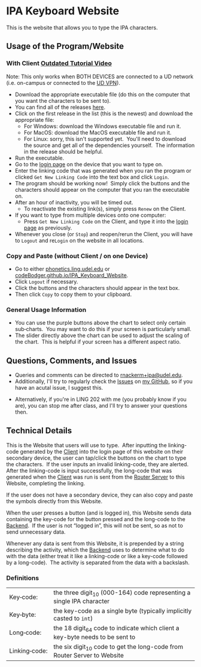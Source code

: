 # IPA Keyboard Website
This is the website that allows you to type the IPA characters.

## Usage of the Program/Website
### With Client [Outdated Tutorial Video](https://youtu.be/Dq0mX-xQkGM)
Note: This only works when BOTH DEVICES are connected to a UD network (i.e. on-campus or connected to the [UD VPN](https://udeploy.udel.edu/software/anyconnect-vpn/)).
- Download the appropriate executable file (do this on the computer that you want the characters to be sent to).
- You can find all of the releases [here](https://github.com/codeBodger/IPA_Keyboard_Client_with_Robot/releases).
- Click on the first release in the list (this is the newest) and download the appropriate file:
  - For Windows: download the Windows executable file and run it.
  - For MacOS: download the MacOS executable file and run it.
  - For Linux: sorry, this isn't supported yet.&nbsp; You'll need to download the source and get all of the dependencies yourself.&nbsp; The information in the release should be helpful.
- Run the executable.
- Go to the [login page](https://phonetics.ling.udel.edu/login) on the device that you want to type on.
- Enter the linking code that was generated when you ran the program or clicked `Get New Linking Code` into the text box and click `Login`.
- The program should be working now!&nbsp; Simply click the buttons and the characters should appear on the computer that you ran the executable on.
- After an hour of inactivity, you will be timed out.
  - To reactivate the existing link(s), simply press `Renew` on the Client.
- If you want to type from multiple devices onto one computer:
  - Press `Get New Linking Code` on the Client, and type it into the [login page](https://phonetics.ling.udel.edu/login) as previously.
- Whenever you close (or `Stop`) and reopen/rerun the Client, you will have to `Logout` and re`Login` on the website in all locations.
### Copy and Paste (without Client / on one Device)
- Go to either [phonetics.ling.udel.edu](https://phonetics.ling.udel.edu/) or [codeBodger.github.io/IPA_Keyboard_Website](https://codebodger.github.io/IPA_Keyboard_Website/).
- Click `Logout` if necessary.
- Click the buttons and the characters should appear in the text box.
- Then click `Copy` to copy them to your clipboard.
### General Usage Information
- You can use the purple buttons above the chart to select only certain sub&#x2011;charts.&nbsp; You may want to do this if your screen is particularly small.
- The slider directly above the chart can be used to adjust the scaling of the chart.&nbsp; This is helpful if your screen has a different aspect ratio.

## Questions, Comments, and Issues
- Queries and comments can be directed to [rnackerm+ipa@udel.edu](rnackerm+ipa@udel.edu).
- Additionally, I'll try to regularly check the [Issues](https://github.com/codeBodger/IPA_Keyboard_Client_with_Robot/issues) on [my GitHub](https://github.com/codeBodger), so if you have an acutal issue, I suggest this.
<!-- Make sure to update this everywhere. -->
- Alternatively, if you're in LING 202 with me (you probably know if you are), you can stop me after class, and I'll try to answer your questions then.

## Technical Details
This is the Website that users will use to type.&nbsp; After inputting the linking-code generated by the [Client](https://github.com/codeBodger/IPA_Keyboard_Client_with_Robot?tab=readme-ov-file#readme) into the login page of this website on their secondary device, the user can tap/click the buttons on the chart to type the characters.&nbsp; If the user inputs an invalid linking-code, they are alerted.&nbsp; After the linking-code is input successfully, the long-code that was generated when the [Client](https://github.com/codeBodger/IPA_Keyboard_Client_with_Robot?tab=readme-ov-file#readme) was run is sent from the [Router Server](https://github.com/codeBodger/IPA_Keyboard_Router_Server?tab=readme-ov-file#readme) to this Website, completing the linking. 

If the user does not have a secondary device, they can also copy and paste the symbols directly from this Website. 

When the user presses a button (and is logged in), this Website sends data containing the key-code for the button pressed and the long-code to the [Backend](https://github.com/codeBodger/IPA_Keyboard_Website_Backend?tab=readme-ov-file#readme).&nbsp; If the user is not “logged in”, this will not be sent, so as not to send unnecessary data.

Whenever any data is sent from this Website, it is prepended by a string describing the activity, which the [Backend](https://github.com/codeBodger/IPA_Keyboard_Website_Backend?tab=readme-ov-file#readme) uses to determine what to do with the data (either treat it like a linking-code or like a key-code followed by a long-code).&nbsp; The activity is separated from the data with a backslash.

### Definitions
|               |                                                                                        |
| ------------- | -------------------------------------------------------------------------------------- |
| Key‑code:     | the three digit<sub>10</sub> (000-164) code representing a single IPA character        |
| Key‑byte:     | the key-code as a single byte (typically implicitly casted to `int`)                   |
| Long‑code:    | the 18 digit<sub>64</sub> code to indicate which client a key-byte needs to be sent to |
| Linking‑code: | the six digit<sub>10</sub> code to get the long-code from Router Server to Website     |
